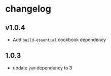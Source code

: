 # changelog

## v1.0.4
* Add `build-essential` cookbook dependency

## 1.0.3
* update `yum` dependency to 3

